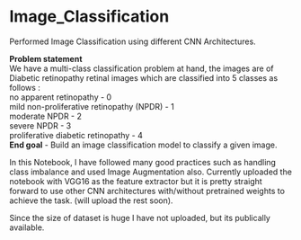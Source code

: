 # Image_Classification
Performed Image Classification using different CNN Architectures.

**Problem statement**   
We have a multi-class classification problem at hand, the images are of Diabetic retinopathy retinal images which are classified into 5 classes as follows :   
no apparent retinopathy - 0   
mild non-proliferative retinopathy (NPDR) - 1    
moderate NPDR - 2    
severe NPDR - 3    
proliferative diabetic retinopathy - 4    
**End goal** - Build an image classification model to classify a given image.    

In this Notebook, I have followed many good practices such as handling class imbalance and used Image Augmentation also. Currently uploaded the notebook with VGG16 as the feature extractor but it is pretty straight forward to use other CNN architectures with/without pretrained weights to achieve the task. (will upload the rest soon).

Since the size of dataset is huge I have not uploaded, but its publically available.
